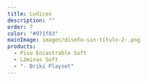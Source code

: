 ```yaml
---
title: Ludicos
description: ""
order: 7
color: "#971f83"
mainImage: images/diseño-sin-título-2-.png
products:
  - Piso Encastrable Soft
  - Láminas Soft
  - "- Briki Playset"
---
```

